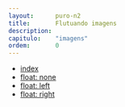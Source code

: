 ```yaml
---
layout:      puro-n2
title:       Flutuando imagens
description:
capitulo:    "imagens"
ordem:       0
---
```


<ul class="nav">
  <li class="nav-item">
    <a class="nav-link" href="">index</a>
  </li>
  <li class="nav-item">
    <a class="nav-link" href="float-none/">float: none</a>
  </li>
  <li class="nav-item">
    <a class="nav-link" href="float-left/">float: left</a>
  </li>
  <li class="nav-item">
    <a class="nav-link" href="float-right/">float: right</a>
  </li>
</ul>




